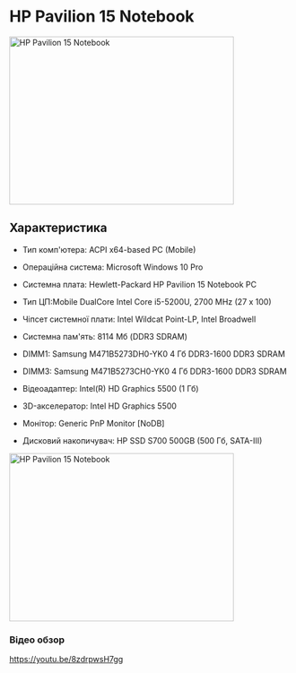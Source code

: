 # HP Pavilion 15 Notebook

<img src="https://www.notebookcheck.net/fileadmin/Notebooks/HP/Pavilion_15-ab022ng/4zu3_HP_Pavilion_15_ab002ng.jpg" alt="HP Pavilion 15 Notebook" width="400" height="300">


## Характеристика
- Тип комп'ютера: ACPI x64-based PC (Mobile)  
- Операційна система: Microsoft Windows 10 Pro  

- Системна плата: Hewlett-Packard HP Pavilion 15 Notebook PC  
- Тип ЦП:Mobile DualCore Intel Core i5-5200U, 2700 MHz (27 x 100)  
- Чіпсет системної плати: Intel Wildcat Point-LP, Intel Broadwell  
- Системна пам'ять: 8114 Мб (DDR3 SDRAM)  
- DIMM1: Samsung M471B5273DH0-YK0 4 Гб DDR3-1600 DDR3 SDRAM  
- DIMM3: Samsung M471B5273CH0-YK0 4 Гб DDR3-1600 DDR3 SDRAM  

- Відеоадаптер: Intel(R) HD Graphics 5500 (1 Гб)  
- 3D-акселератор: Intel HD Graphics 5500  
- Монітор: Generic PnP Monitor [NoDB]  

- Дисковий накопичувач: HP SSD S700 500GB (500 Гб, SATA-III)

<img src="https://www.eurocent.store/wp-content/uploads/2021/06/IMG_20210602_180631.jpg" alt="HP Pavilion 15 Notebook" width="400" height="300">


### Відео обзор
https://youtu.be/8zdrpwsH7gg 
